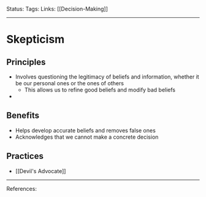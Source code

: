 Status:
Tags:
Links: [[Decision-Making]]
___
# Skepticism
## Principles
- Involves questioning the legitimacy of beliefs and information, whether it be our personal ones or the ones of others
	- This allows us to refine good beliefs and modify bad beliefs
- 
## Benefits
- Helps develop accurate beliefs and removes false ones
- Acknowledges that we cannot make a concrete decision
## Practices
-  [[Devil's Advocate]]
___
References:
